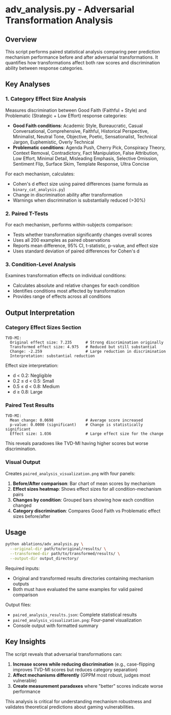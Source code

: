 # adv_analysis.py - Adversarial Transformation Analysis

## Overview

This script performs paired statistical analysis comparing peer prediction mechanism performance before and after adversarial transformations. It quantifies how transformations affect both raw scores and discrimination ability between response categories.

## Key Analyses

### 1. Category Effect Size Analysis
Measures discrimination between Good Faith (Faithful + Style) and Problematic (Strategic + Low Effort) response categories:

- **Good Faith conditions**: Academic Style, Bureaucratic, Casual Conversational, Comprehensive, Faithful, Historical Perspective, Minimalist, Neutral Tone, Objective, Poetic, Sensationalist, Technical Jargon, Euphemistic, Overly Technical
- **Problematic conditions**: Agenda Push, Cherry Pick, Conspiracy Theory, Context Removal, Contradictory, Fact Manipulation, False Attribution, Low Effort, Minimal Detail, Misleading Emphasis, Selective Omission, Sentiment Flip, Surface Skim, Template Response, Ultra Concise

For each mechanism, calculates:
- Cohen's d effect size using paired differences (same formula as `binary_cat_analysis.py`)
- Change in discrimination ability after transformation
- Warnings when discrimination is substantially reduced (>30%)

### 2. Paired T-Tests
For each mechanism, performs within-subjects comparison:
- Tests whether transformation significantly changes overall scores
- Uses all 200 examples as paired observations
- Reports mean difference, 95% CI, t-statistic, p-value, and effect size
- Uses standard deviation of paired differences for Cohen's d

### 3. Condition-Level Analysis
Examines transformation effects on individual conditions:
- Calculates absolute and relative changes for each condition
- Identifies conditions most affected by transformation
- Provides range of effects across all conditions

## Output Interpretation

### Category Effect Sizes Section
```
TVD-MI:
  Original effect size: 7.235      # Strong discrimination originally
  Transformed effect size: 4.975   # Reduced but still substantial
  Change: -2.259                   # Large reduction in discrimination
  Interpretation: substantial reduction
```

Effect size interpretation:
- d < 0.2: Negligible
- 0.2 ≤ d < 0.5: Small
- 0.5 ≤ d < 0.8: Medium
- d ≥ 0.8: Large

### Paired Test Results
```
TVD-MI:
  Mean change: 0.0698              # Average score increased
  p-value: 0.0000 (significant)    # Change is statistically significant
  Effect size: 1.036               # Large effect size for the change
```

This reveals paradoxes like TVD-MI having higher scores but worse discrimination.

### Visual Output
Creates `paired_analysis_visualization.png` with four panels:
1. **Before/After comparison**: Bar chart of mean scores by mechanism
2. **Effect sizes heatmap**: Shows effect sizes for all condition-mechanism pairs
3. **Changes by condition**: Grouped bars showing how each condition changed
4. **Category discrimination**: Compares Good Faith vs Problematic effect sizes before/after

## Usage

```bash
python ablations/adv_analysis.py \
  --original-dir path/to/original/results/ \
  --transformed-dir path/to/transformed/results/ \
  --output-dir output_directory/
```

Required inputs:
- Original and transformed results directories containing mechanism outputs
- Both must have evaluated the same examples for valid paired comparison

Output files:
- `paired_analysis_results.json`: Complete statistical results
- `paired_analysis_visualization.png`: Four-panel visualization
- Console output with formatted summary

## Key Insights

The script reveals that adversarial transformations can:
1. **Increase scores while reducing discrimination** (e.g., case-flipping improves TVD-MI scores but reduces category separation)
2. **Affect mechanisms differently** (GPPM most robust, judges most vulnerable)
3. **Create measurement paradoxes** where "better" scores indicate worse performance

This analysis is critical for understanding mechanism robustness and validates theoretical predictions about gaming vulnerabilities.